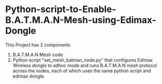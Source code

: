 # Python-script-to-Enable-B.A.T.M.A.N-Mesh-using-Edimax-Dongle

This Project has 2 components
1. B.A.T.M.A.N Mesh code
2. Python script "set_mesh_batman_node.py" that configures Edimax Wireless dongle to adhoc mode
and runs B.A.T.M.A.N mesh protocol across the nodes, each of which uses the same python script and edimax dongle.  
